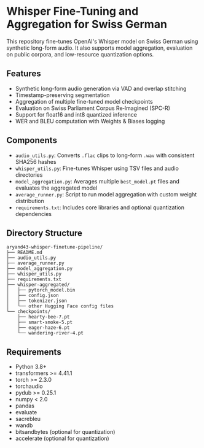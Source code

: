 # Whisper Fine-Tuning and Aggregation for Swiss German

This repository fine-tunes OpenAI's Whisper model on Swiss German using synthetic long-form audio. It also supports model aggregation, evaluation on public corpora, and low-resource quantization options.

## Features

- Synthetic long-form audio generation via VAD and overlap stitching
- Timestamp-preserving segmentation
- Aggregation of multiple fine-tuned model checkpoints
- Evaluation on Swiss Parliament Corpus Re‑Imagined (SPC-R)
- Support for float16 and int8 quantized inference
- WER and BLEU computation with Weights & Biases logging

## Components

- `audio_utils.py`: Converts `.flac` clips to long-form `.wav` with consistent SHA256 hashes
- `whisper_utils.py`: Fine-tunes Whisper using TSV files and audio directories
- `model_aggregation.py`: Averages multiple `best_model.pt` files and evaluates the aggregated model
- `average_runner.py`: Script to run model aggregation with custom weight distribution
- `requirements.txt`: Includes core libraries and optional quantization dependencies

## Directory Structure

```
aryand43-whisper-finetune-pipeline/
├── README.md
├── audio_utils.py
├── average_runner.py
├── model_aggregation.py
├── whisper_utils.py
├── requirements.txt
├── whisper-aggregated/
│   ├── pytorch_model.bin
│   ├── config.json
│   ├── tokenizer.json
│   └── other Hugging Face config files
└── checkpoints/
    ├── hearty-bee-7.pt
    ├── smart-smoke-5.pt
    ├── eager-haze-6.pt
    └── wandering-river-4.pt
```

## Requirements

- Python 3.8+
- transformers >= 4.41.1
- torch >= 2.3.0
- torchaudio
- pydub >= 0.25.1
- numpy < 2.0
- pandas
- evaluate
- sacrebleu
- wandb
- bitsandbytes (optional for quantization)
- accelerate (optional for quantization)
